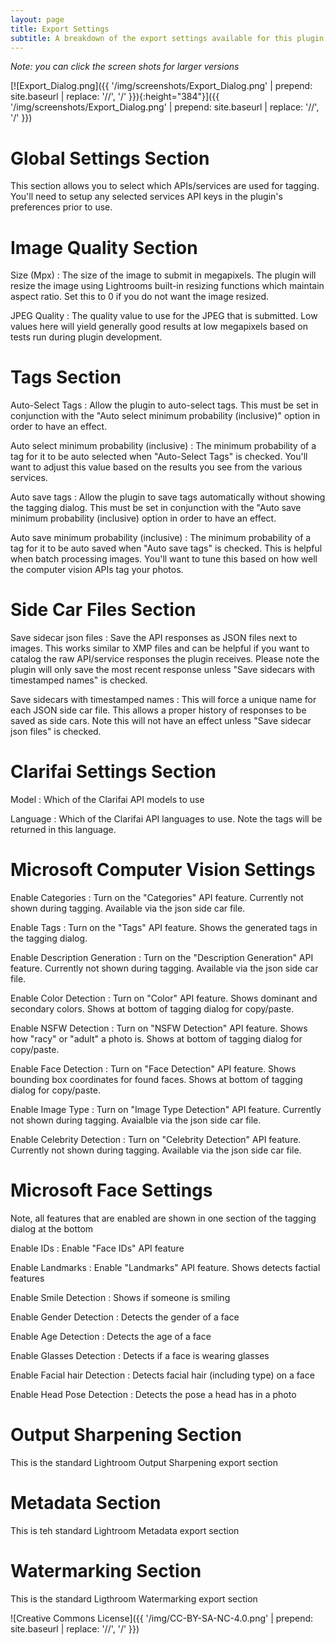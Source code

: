```yaml
---
layout: page
title: Export Settings
subtitle: A breakdown of the export settings available for this plugin
---
```


*Note: you can click the screen shots for larger versions*

[![Export_Dialog.png]({{ '/img/screenshots/Export_Dialog.png' | prepend: site.baseurl | replace: '//', '/' }}){:height="384"}]({{ '/img/screenshots/Export_Dialog.png' | prepend: site.baseurl | replace: '//', '/' }})

# Global Settings Section
This section allows you to select which APIs/services are used for tagging. You'll need to setup any selected services API keys in the plugin's preferences prior to use.

# Image Quality Section
Size (Mpx)
: The size of the image to submit in megapixels. The plugin will resize the image using Lightrooms built-in resizing functions which maintain aspect ratio. Set this to 0 if you do not want the image resized.

JPEG Quality
: The quality value to use for the JPEG that is submitted. Low values here will yield generally good results at low megapixels based on tests run during plugin development.

# Tags Section
Auto-Select Tags
: Allow the plugin to auto-select tags. This must be set in conjunction with the "Auto select minimum probability (inclusive)" option in order to have an effect.

Auto select minimum probability (inclusive)
: The minimum probability of a tag for it to be auto selected when "Auto-Select Tags" is checked. You'll want to adjust this value based on the results you see from the various services.

Auto save tags
: Allow the plugin to save tags automatically without showing the tagging dialog. This must be set in conjunction with the "Auto save minimum probability (inclusive) option in order to have an effect.

Auto save minimum probability (inclusive)
: The minimum probability of a tag for it to be auto saved when "Auto save tags" is checked. This is helpful when batch processing images. You'll want to tune this based on how well the computer vision APIs tag your photos.

# Side Car Files Section
Save sidecar json files
: Save the API responses as JSON files next to images. This works similar to XMP files and can be helpful if you want to catalog the raw API/service responses the plugin receives. Please note the plugin will only save the most recent response unless "Save sidecars with timestamped names" is checked.

Save sidecars with timestamped names
: This will force a unique name for each JSON side car file. This allows a proper history of responses to be saved as side cars. Note this will not have an effect unless "Save sidecar json files" is checked.

# Clarifai Settings Section
Model
: Which of the Clarifai API models to use

Language
: Which of the Clarifai API languages to use. Note the tags will be returned in this language.

# Microsoft Computer Vision Settings
Enable Categories
: Turn on the "Categories" API feature. Currently not shown during tagging. Available via the json side car file.

Enable Tags
: Turn on the "Tags" API feature. Shows the generated tags in the tagging dialog.

Enable Description Generation
: Turn on the "Description Generation" API feature. Currently not shown during tagging. Available via the json side car file.

Enable Color Detection
: Turn on "Color" API feature. Shows dominant and secondary colors. Shows at bottom of tagging dialog for copy/paste.

Enable NSFW Detection
: Turn on "NSFW Detection" API feature. Shows how "racy" or "adult" a photo is. Shows at bottom of tagging dialog for copy/paste.

Enable Face Detection
: Turn on "Face Detection" API feature. Shows bounding box coordinates for found faces. Shows at bottom of tagging dialog for copy/paste.

Enable Image Type
: Turn on "Image Type Detection" API feature. Currently not shown during tagging. Avaialble via the json side car file.

Enable Celebrity Detection
: Turn on "Celebrity Detection" API feature. Currently not shown during tagging. Available via the json side car file.

# Microsoft Face Settings
Note, all features that are enabled are shown in one section of the tagging dialog at the bottom

Enable IDs
: Enable "Face IDs" API feature

Enable Landmarks
: Enable "Landmarks" API feature. Shows detects factial features

Enable Smile Detection
: Shows if someone is smiling

Enable Gender Detection
: Detects the gender of a face

Enable Age Detection
: Detects the age of a face

Enable Glasses Detection
: Detects if a face is wearing glasses

Enable Facial hair Detection
: Detects facial hair (including type) on a face

Enable Head Pose Detection
: Detects the pose a head has in a photo

# Output Sharpening Section
This is the standard Lightroom Output Sharpening export section

# Metadata Section
This is teh standard Lightroom Metadata export section

# Watermarking Section
This is the standard Ligthroom Watermarking export section

![Creative Commons License]({{ '/img/CC-BY-SA-NC-4.0.png' | prepend: site.baseurl | replace: '//', '/' }})